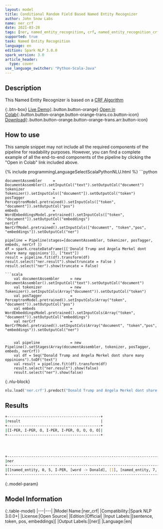 ```yaml
---
layout: model
title: Conditional Random Field Based Named Entity Recognizer
author: John Snow Labs
name: ner_crf
date: 2021-03-28
tags: [ner, named_entity_recognition, crf, named_entity_recognition_crf, ner_crf, en, open_source]
supported: true
task: Named Entity Recognition
language: en
edition: Spark NLP 3.0.0
spark_version: 3.0
article_header:
  type: cover
use_language_switcher: "Python-Scala-Java"
---
```


## Description

This Named Entity Recognizer is based on a [CRF Algorithm](https://en.wikipedia.org/wiki/Conditional_random_field)

{:.btn-box}
[Live Demo](https://demo.johnsnowlabs.com/public/NER_DA/){:.button.button-orange}
[Open in Colab](https://colab.research.google.com/github/JohnSnowLabs/spark-nlp-workshop/blob/master/tutorials/streamlit_notebooks/NER.ipynb){:.button.button-orange.button-orange-trans.co.button-icon}
[Download](https://s3.amazonaws.com/auxdata.johnsnowlabs.com/public/models/ner_crf_en_3.0.0_3.0_1616965829076.zip){:.button.button-orange.button-orange-trans.arr.button-icon}

## How to use

This sample snippet may not include all the required components of the pipeline for readability purposes. However, you can find a complete example of all the end-to-end components of the pipeline by clicking the "Open in Colab" link included above.




<div class="tabs-box" markdown="1">
{% include programmingLanguageSelectScalaPythonNLU.html %}
```python


    documentAssembler     = DocumentAssembler().setInputCol("text").setOutputCol("document")
    tokenizer             = Tokenizer().setInputCols(["document"]).setOutputCol("token")
    posTagger             = PerceptronModel.pretrained().setInputCols(["token", "document"]).setOutputCol("pos")
    embeds                = WordEmbeddingsModel.pretrained().setInputCols(["token", "document"]).setOutputCol("embeddings")
    nerCrf                = NerCrfModel.pretrained().setInputCols(["document", "token","pos", "embeddings"]).setOutputCol("ner")

    pipeline = Pipeline(stages=[documentAssembler, tokenizer, posTagger, embeds, nerCrf ])
    df = spark.createDataFrame([['Donald Trump and Angela Merkel dont share many oppinions']], ["text"])
    result = pipeline.fit(df).transform(df)
    result.select("ner.result").show(truncate = False )
    result.select("ner").show(truncate = False)

```
```scala
    val documentAssembler     = new DocumentAssembler().setInputCol("text").setOutputCol("document")
    val tokenizer             = new Tokenizer().setInputCols(Array("document")).setOutputCol("token")
    val posTagger             = PerceptronModel.pretrained().setInputCols(Array("token", "document")).setOutputCol("pos")
    val embeds                = WordEmbeddingsModel.pretrained().setInputCols(Array("token", "document")).setOutputCol("embeddings")
    val nerCrf                = NerCrfModel.pretrained().setInputCols(Array("document", "token","pos", "embeddings")).setOutputCol("ner")


    val pipeline              = new Pipeline().setStages(Array(documentAssembler, tokenizer, posTagger, embeds, nerCrf))
    val df = Seq("Donald Trump and Angela Merkel dont share many oppinions").toDF("text")
    val result = pipeline.fit(df).transform(df)
    result.select("ner.result").show(false)
    result.select("ner").show(false)

```

{:.nlu-block}
```python
nlu.load('ner.crf').predoct("Donald Trump and Angela Merkel dont share many oppinions")
```
</div>

## Results

```bash
+-------------------------------------------+
|result                                     |
+-------------------------------------------+
|[I-PER, I-PER, O, I-PER, I-PER, O, O, O, O]|
+-------------------------------------------+




+----------------------------------------------------------------------------------------------------------------------------------------------------------------------------------------------------------------------------------------------------------------------------------------------------------------------------------------------------------------------------------------------------------------------------------------------------------------+
|ner                                                                                                                                                                                                                                                                                                                                                                                                                                                             |
+----------------------------------------------------------------------------------------------------------------------------------------------------------------------------------------------------------------------------------------------------------------------------------------------------------------------------------------------------------------------------------------------------------------------------------------------------------------+
|[[named_entity, 0, 5, I-PER, [word -> Donald], []], [named_entity, 7, 11, I-PER, [word -> Trump], []], [named_entity, 13, 15, O, [word -> and], []], [named_entity, 17, 22, I-PER, [word -> Angela], []], [named_entity, 24, 29, I-PER, [word -> Merkel], []], [named_entity, 31, 34, O, [word -> dont], []], [named_entity, 36, 40, O, [word -> share], []], [named_entity, 42, 45, O, [word -> many], []], [named_entity, 47, 55, O, [word -> oppinions], []]]|
+----------------------------------------------------------------------------------------------------------------------------------------------------------------------------------------------------------------------------------------------------------------------------------------------------------------------------------------------------------------------------------------------------------------------------------------------------------------+


```

{:.model-param}
## Model Information

{:.table-model}
|---|---|
|Model Name:|ner_crf|
|Compatibility:|Spark NLP 3.0.0+|
|License:|Open Source|
|Edition:|Official|
|Input Labels:|[sentence, token, pos, embeddings]|
|Output Labels:|[ner]|
|Language:|en|